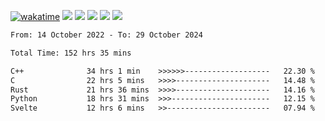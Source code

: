 [![wakatime](https://wakatime.com/badge/user/368879df-dc38-4b1a-86c4-8a2054a0e074.svg)](https://wakatime.com/@368879df-dc38-4b1a-86c4-8a2054a0e074)
<img src="https://img.shields.io/badge/Windows-0078D6?style=flat&logo=Windows&logoColor=white">
<img src="https://img.shields.io/badge/IntelliJ_IDEA-000000.svg?style=flat&logo=IntelliJ-IDEA&logoColor=white">
<img src="https://img.shields.io/badge/CLion-000000.svg?style=flat&logo=CLion&logoColor=white">
<img src="https://img.shields.io/badge/Visual_Studio_Code-007ACC?style=flat&logo=Visual-Studio-Code&logoColor=white">
<img src="https://img.shields.io/badge/Discord-5865F2?label=kano42&style=flat&logo=discord&logoColor=white">
<br>


<!--START_SECTION:waka-->

```txt
From: 14 October 2022 - To: 29 October 2024

Total Time: 152 hrs 35 mins

C++              34 hrs 1 min    >>>>>>-------------------   22.30 %
C                22 hrs 5 mins   >>>>---------------------   14.48 %
Rust             21 hrs 36 mins  >>>>---------------------   14.16 %
Python           18 hrs 31 mins  >>>----------------------   12.15 %
Svelte           12 hrs 6 mins   >>-----------------------   07.94 %
```

<!--END_SECTION:waka-->
